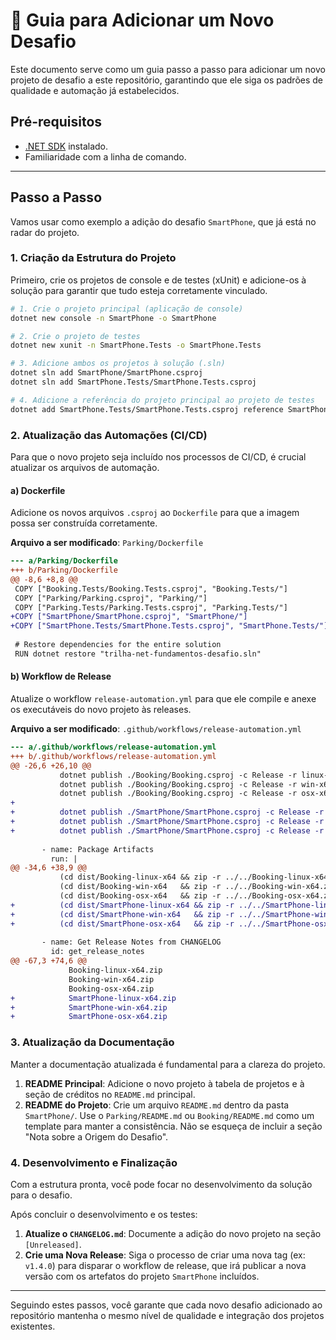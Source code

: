 # 🚀 Guia para Adicionar um Novo Desafio

Este documento serve como um guia passo a passo para adicionar um novo projeto de desafio a este repositório, garantindo que ele siga os padrões de qualidade e automação já estabelecidos.

## Pré-requisitos

- [.NET SDK](https://dotnet.microsoft.com/en-us/download) instalado.
- Familiaridade com a linha de comando.

---

## Passo a Passo

Vamos usar como exemplo a adição do desafio `SmartPhone`, que já está no radar do projeto.

### 1. Criação da Estrutura do Projeto

Primeiro, crie os projetos de console e de testes (xUnit) e adicione-os à solução para garantir que tudo esteja corretamente vinculado.

```bash
# 1. Crie o projeto principal (aplicação de console)
dotnet new console -n SmartPhone -o SmartPhone

# 2. Crie o projeto de testes
dotnet new xunit -n SmartPhone.Tests -o SmartPhone.Tests

# 3. Adicione ambos os projetos à solução (.sln)
dotnet sln add SmartPhone/SmartPhone.csproj
dotnet sln add SmartPhone.Tests/SmartPhone.Tests.csproj

# 4. Adicione a referência do projeto principal ao projeto de testes
dotnet add SmartPhone.Tests/SmartPhone.Tests.csproj reference SmartPhone/SmartPhone.csproj
```

### 2. Atualização das Automações (CI/CD)

Para que o novo projeto seja incluído nos processos de CI/CD, é crucial atualizar os arquivos de automação.

#### a) Dockerfile

Adicione os novos arquivos `.csproj` ao `Dockerfile` para que a imagem possa ser construída corretamente.

**Arquivo a ser modificado**: `Parking/Dockerfile`

```diff
--- a/Parking/Dockerfile
+++ b/Parking/Dockerfile
@@ -8,6 +8,8 @@
 COPY ["Booking.Tests/Booking.Tests.csproj", "Booking.Tests/"]
 COPY ["Parking/Parking.csproj", "Parking/"]
 COPY ["Parking.Tests/Parking.Tests.csproj", "Parking.Tests/"]
+COPY ["SmartPhone/SmartPhone.csproj", "SmartPhone/"]
+COPY ["SmartPhone.Tests/SmartPhone.Tests.csproj", "SmartPhone.Tests/"]
 
 # Restore dependencies for the entire solution
 RUN dotnet restore "trilha-net-fundamentos-desafio.sln"
```

#### b) Workflow de Release

Atualize o workflow `release-automation.yml` para que ele compile e anexe os executáveis do novo projeto às releases.

**Arquivo a ser modificado**: `.github/workflows/release-automation.yml`

```diff
--- a/.github/workflows/release-automation.yml
+++ b/.github/workflows/release-automation.yml
@@ -26,6 +26,10 @@
           dotnet publish ./Booking/Booking.csproj -c Release -r linux-x64 --self-contained true -o ./dist/Booking-linux-x64
           dotnet publish ./Booking/Booking.csproj -c Release -r win-x64 --self-contained true -o ./dist/Booking-win-x64
           dotnet publish ./Booking/Booking.csproj -c Release -r osx-x64 --self-contained true -o ./dist/Booking-osx-x64
+
+          dotnet publish ./SmartPhone/SmartPhone.csproj -c Release -r linux-x64 --self-contained true -o ./dist/SmartPhone-linux-x64
+          dotnet publish ./SmartPhone/SmartPhone.csproj -c Release -r win-x64 --self-contained true -o ./dist/SmartPhone-win-x64
+          dotnet publish ./SmartPhone/SmartPhone.csproj -c Release -r osx-x64 --self-contained true -o ./dist/SmartPhone-osx-x64
 
       - name: Package Artifacts
         run: |
@@ -34,6 +38,9 @@
           (cd dist/Booking-linux-x64 && zip -r ../../Booking-linux-x64.zip .)
           (cd dist/Booking-win-x64   && zip -r ../../Booking-win-x64.zip .)
           (cd dist/Booking-osx-x64   && zip -r ../../Booking-osx-x64.zip .)
+          (cd dist/SmartPhone-linux-x64 && zip -r ../../SmartPhone-linux-x64.zip .)
+          (cd dist/SmartPhone-win-x64   && zip -r ../../SmartPhone-win-x64.zip .)
+          (cd dist/SmartPhone-osx-x64   && zip -r ../../SmartPhone-osx-x64.zip .)
 
       - name: Get Release Notes from CHANGELOG
         id: get_release_notes
@@ -67,3 +74,6 @@
             Booking-linux-x64.zip
             Booking-win-x64.zip
             Booking-osx-x64.zip
+            SmartPhone-linux-x64.zip
+            SmartPhone-win-x64.zip
+            SmartPhone-osx-x64.zip
```

### 3. Atualização da Documentação

Manter a documentação atualizada é fundamental para a clareza do projeto.

1. **README Principal**: Adicione o novo projeto à tabela de projetos e à seção de créditos no `README.md` principal.
2. **README do Projeto**: Crie um arquivo `README.md` dentro da pasta `SmartPhone/`. Use o `Parking/README.md` ou `Booking/README.md` como um template para manter a consistência. Não se esqueça de incluir a seção "Nota sobre a Origem do Desafio".

### 4. Desenvolvimento e Finalização

Com a estrutura pronta, você pode focar no desenvolvimento da solução para o desafio.

Após concluir o desenvolvimento e os testes:

1. **Atualize o `CHANGELOG.md`**: Documente a adição do novo projeto na seção `[Unreleased]`.
2. **Crie uma Nova Release**: Siga o processo de criar uma nova tag (ex: `v1.4.0`) para disparar o workflow de release, que irá publicar a nova versão com os artefatos do projeto `SmartPhone` incluídos.

---

Seguindo estes passos, você garante que cada novo desafio adicionado ao repositório mantenha o mesmo nível de qualidade e integração dos projetos existentes.
